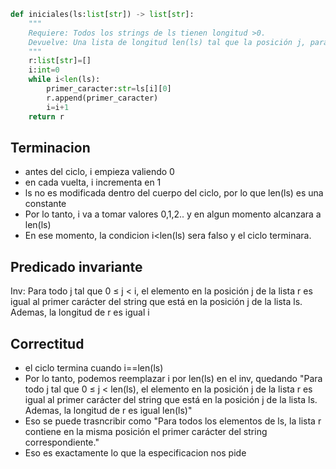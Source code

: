 ``` python
def iniciales(ls:list[str]) -> list[str]:
    """
    Requiere: Todos los strings de ls tienen longitud >0.
    Devuelve: Una lista de longitud len(ls) tal que la posición j, para todo j entre 0 y len(ls)-1, tiene el primer carácter del string ls[j]
    """
    r:list[str]=[]
    i:int=0
    while i<len(ls):
        primer_caracter:str=ls[i][0]
        r.append(primer_caracter)
        i=i+1
    return r
```
## Terminacion
- antes del ciclo, i empieza valiendo 0
- en cada vuelta, i incrementa en 1
- ls no es modificada dentro del cuerpo del ciclo, por lo que len(ls) es una constante
- Por lo tanto, i va a tomar valores 0,1,2.. y en algun momento alcanzara a len(ls)
- En ese momento, la condicion i<len(ls) sera falso y el ciclo terminara.

## Predicado invariante
Inv: Para todo j tal que 0 ≤ j < i, el elemento en la posición j de la lista r es igual al primer carácter del string que está en la posición j de la lista ls.
Ademas, la longitud de r es igual i

## Correctitud
- el ciclo termina cuando i==len(ls)
- Por lo tanto, podemos reemplazar i por len(ls) en el inv, quedando "Para todo j tal que 0 ≤ j < len(ls), el elemento en la posición j de la lista r es igual al primer carácter del string que está en la posición j de la lista ls.
Ademas, la longitud de r es igual len(ls)"
- Eso se puede trasncribir como "Para todos los elementos de ls, la lista r contiene en la misma posición el primer carácter del string correspondiente."
- Eso es exactamente lo que la especificacion nos pide